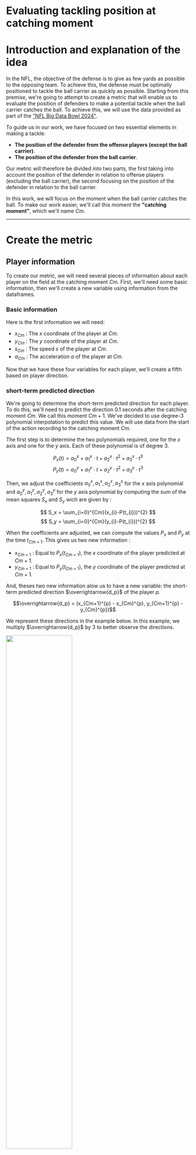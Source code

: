 # Evaluating tackling position at catching moment

# Introduction and explanation of the idea

In the NFL, the objective of the defense is to give as few yards as possible to the opposing team. To achieve this, the defense must be optimally positioned to tackle the ball carrier as quickly as possible. Starting from this premise, we're going to attempt to create a metric that will enable us to evaluate the position of defenders to make a potential tackle when the ball carrier catches the ball. To achieve this, we will use the data provided as part of the <a href="https://www.kaggle.com/competitions/nfl-big-data-bowl-2024/data">"NFL Big Data Bowl 2024"</a>. 

To guide us in our work, we have focused on two essential elements in making a tackle:
- **The position of the defender from the offense players (except the ball carrier)**.
- **The position of the defender from the ball carrier**.

Our metric will therefore be divided into two parts, the first taking into account the position of the defender in relation to offense players (excluding the ball carrier), the second focusing on the position of the defender in relation to the ball carrier.

In this work, we will focus on the moment when the ball carrier catches the ball. To make our work easier, we'll call this moment the **"catching moment"**, which we'll name $Cm$.

---

# Create the metric

## Player information

To create our metric, we will need several pieces of information about each player on the field at the catching moment $Cm$. First, we'll need some basic information, then we'll create a new variable using information from the dataframes.

### Basic information

Here is the first information we will need:

- $x_{Cm}$ : The $x$ coordinate of the player at $Cm$.
- $y_{Cm}$ : The $y$ coordinate of the player at $Cm$.
- $s_{Cm}$ : The speed $s$ of the player at $Cm$.
- $a_{Cm}$ : The acceleration $a$ of the player at $Cm$.

Now that we have these four variables for each player, we'll create a fifth based on player direction.

### short-term predicted direction

We're going to determine the short-term predicted direction for each player. To do this, we'll need to predict the direction 0.1 seconds after the catching moment $Cm$. We call this moment $Cm+1$. We've decided to use degree-3 polynomial interpolation to predict this value. We will use data from the start of the action recording to the catching moment $Cm$.

The first step is to determine the two polynomials required, one for the $x$ axis and one for the $y$ axis. Each of these polynomial is of degree 3.

$$P_x(t) = a_{0}^x + a_{1}^x \cdot t + a_{2}^x \cdot t^{2} + a_{3}^x \cdot t^{3}$$
$$P_y(t) = a_{0}^y + a_{1}^y \cdot t + a_{2}^y \cdot t^{2} + a_{3}^y \cdot t^{3}$$


Then, we adjust the coefficients $a_{0}^x, a_{1}^x, a_{2}^x, a_{3}^x$ for the $x$ axis polynomial and $a_{0}^y, a_{1}^y, a_{2}^y, a_{3}^y$ for the $y$ axis polynomial by computing the sum of the mean squares $S_x$ and $S_y$ wich are given by :

$$ S_x = \sum_{i=0}^{Cm}(x_{i}-P(t_{i}))^{2} $$
$$ S_y = \sum_{i=0}^{Cm}(y_{i}-P(t_{i}))^{2} $$

When the coefficients are adjusted, we can compute the values $P_x$ and $P_y$ at the time $t_{Cm+1}$. This gives us two new information :
- $x_{Cm+1}$ : Equal to $P_x(t_{Cm+1})$, the $x$ coordinate of the player predicted at $Cm+1$.
- $y_{Cm+1}$ : Equal to $P_y(t_{Cm+1})$, the $y$ coordinate of the player predicted at $Cm+1$.

And, theses two new information alow us to have a new variable: the short-term predicted direction $\overrightarrow{d_p}$ of the player $p$.

$$\overrightarrow{d_p} = (x_{Cm+1}^{p} - x_{Cm}^{p}, y_{Cm+1}^{p} - y_{Cm}^{p})$$

We represent these directions in the example below. In this example, we multiply $\overrightarrow{d_p}$  by 3 to better observe the directions.

<img src="representations/players_directions.png" width=60% height=60% />

Now that we have all the variables we need for each player, we can start creating our metric.

---

## "Tackler - Offense players" $(TOP)$ metric

We start by computing the "Tackler - Offense players" metric. For this metric, we need to define the at-risk offense players for the potential tackler. To select these players, we'll perform two filtering steps.

### First step in filtering at-risk offense players

The first step is to keep offensive players at a distance from the potential tackler. Because we look at the action on the short term, we decide to keep the offense players that are positioned less than five yards around the ball carrier and five yards around the potential tackler.

Let $(x_{Cm}^T, y_{Cm}^T)$ be the coordinates of the potential tackler $T$ at $Cm$ and $(x_{Cm}^{O}, y_{Cm}^O)$ the coordinates of the offensive player $O$ at $Cm$. The offensive player is considered "at-risk" if :

$$\sqrt{(x_{Cm}^T - x_{Cm}^{O})^2 + (y_{Cm}^T - y_{Cm}^{O})^2} < 5$$

<img src="representations/at_risk_players.png" width=60% height=60% />

### Second step in filtering at-risk offense players

After this first step, we filter the at-risk offensive players a second time, keeping only those whose trajectory can meet that of the potential tackler. Here are the steps that will allow us to determine whether the trajectories of the two players can meet or not:
<ol>
    <li><p style="font-weight:bold">Define the parametric equations of the half-lines of the two players:</p><br>
        The parametric equation of the potential tackler $T$ is defined by :
        $$\overrightarrow{r_T}(t) = \overrightarrow{P_{Cm}^T} + t \cdot \overrightarrow{d_T}$$
        Where :
        <ul>
            <li>$\overrightarrow{r_T}(t)$ is the position vector of any point on the half-line as a function of parameter $t$.</li>
            <li>$\overrightarrow{P_{Cm}^T} = (x_{Cm}^T, y_{Cm}^T)$</li>
            <li>$\overrightarrow{d_T} = (x_{Cm+1}^T - x_{Cm}^T, y_{Cm+1}^T - y_{Cm}^T)$</li>
        </ul>
        <br>
        The parametric equation of the at-risk player $ARP$ is defined by :
        $$\overrightarrow{r_{ARP}}(u) = \overrightarrow{P_{Cm}^{ARP}} + u \cdot \overrightarrow{d_{ARP}}$$
        Where :
        <ul>
            <li>$\overrightarrow{r_{ARP}}(u)$ is the position vector of any point on the half-line as a function of parameter $u$.</li>
            <li>$\overrightarrow{P_{Cm}^{ARP}} = (x_{Cm}^{ARP}, y_{Cm}^{ARP})$</li>
            <li>$\overrightarrow{d_{ARP}} = (x_{Cm+1}^{ARP} - x_{Cm}^{ARP}, y_{Cm+1}^{ARP} - y_{Cm}^{ARP})$</li>
            <br>
        </ul>
    </li>
   <li><p style="font-weight:bold">Solve the following system of equations:</p>
       <br>
       $$\overrightarrow{r_T}(t) = \overrightarrow{r_{ARP}}(u)$$
       <br>
       $$\Leftrightarrow \begin{align}
  x_{Cm}^T + t \cdot (x_{Cm+1}^T - x_{Cm}^T) &= x_{Cm}^{ARP} + u \cdot (x_{Cm+1}^{ARP} - x_{Cm}^{ARP})\\
  y_{Cm}^T + t \cdot (y_{Cm+1}^T - y_{Cm}^T) &= y_{Cm}^{ARP} + u \cdot (y_{Cm+1}^{ARP} - y_{Cm}^{ARP})
\end{align}$$
   <br>
   </li>
   <li><p style="font-weight:bold">Check system solutions:</p>
       <br>
       If the system has a solution with $t$ and $u$ greater than 0, then the two half-lines intersect at a common point. This means that the two players can cross paths and the at-risk offense player is keep, otherwise, we don't considere him anymore as a at-risk player.
   </li>
  
</ol>

<a name="schema-crossing"></a>
<img src="representations/draw_ARP.png" width=90% height=90% />

### Define elements and create the $TOP$ metric

When we have our final list of $n_{ARP}$ at-rsik offense players, we define the elements that we're going to need for the metric.
- **The distance between the potential tackler $T$ and the at-risk offense player $k$, $ARP_k$, at $Cm$:**

$$ D_{(T, ARP_k)} = \sqrt{(x_{Cm}^T - x_{Cm}^{ARP_k})^2 + (y_{Cm}^T - y_{Cm}^{ARP_k})^2}$$

- **The speed difference between the potential tackler $T$ and the at-risk offense player $k$, $ARP_k$, at $Cm$:**

$$ \Delta S_{(T, ARP_k)} = s_{Cm}^{ARP_k} - s_{Cm}^{T}$$

- **The acceleration difference between the potential tackler $T$ and the at-risk offense player $k$, $ARP_k$, at the $Cm$:**

$$ \Delta A_{(T, ARP_k)} = a_{Cm}^{ARP_k} - a_{Cm}^{T}$$

- **The angle formed by the direction of the potential tackler $T$ and the at-risk offense player $k$, $ARP_k$, at $Cm$:**

$$ \theta_{(T, ARP_k)} = \frac{180}{\pi} \arccos \left(\frac{\overrightarrow{d_T}\cdot \overrightarrow{d_{ARP}}}{||\overrightarrow{d_T}||\cdot||\overrightarrow{d_{ARP}}||}\right)$$

Where :
   - $\overrightarrow{d_T}\cdot \overrightarrow{d_{ARP}}$ is the scalar product of vectors $\overrightarrow{d_T}$ and $\overrightarrow{d_{ARP}}$
   - $||\overrightarrow{d_T}||$ and $||\overrightarrow{d_{ARP}}||$ are the norms (lengths) of the vectors $\overrightarrow{d_T}$ and $\overrightarrow{d_{ARP}}$ respectively.

Now that we have these informations, we can compute the "Tackler - Offense players" ($TOP$) metric :

$$ TOP_T = \sum_{k=1}^{n_{ARP}} \frac{\left(\max(0,\Delta S_{(T, ARP_k)}) + \max(0,\Delta A_{(T, ARP_k)}) + \frac{\theta_{(T, ARP_k)}}{10}\right)}{D_{(T, ARP_k)}}\times 10$$

---

## "Tackler - Ball Carrier" $(TBC)$ metric

We now compute the "Tackler - Ball Carrier" ($TBC$) metric. For this metric, the directions of the potential tackler $T$ and the ball carrier $Bc$ will have an importance. We define a constant $c$ that is equal to 1 if the players' directions cross and 0 if not as we saw on [representation](#schema-crossing) earlier.

We define two variables related to the angle :
- **The angle between the potential tackler $T$ and the ball carrier $Bc$**

$$\theta_{(T, Bc)} = \begin{equation}
\begin{cases}
  \frac{180}{\pi} \arccos \left(\frac{\overrightarrow{d_T}\cdot \overrightarrow{d_{Bc}}}{||\overrightarrow{d_T}||\cdot||\overrightarrow{d_{Bc}}||}\right) \text{ if } c = 1\\
  0 \text{ if } c = 0
\end{cases}
\end{equation}$$
<br>
- **The opposite angle between the potential tackler $T$ and the ball carrier $Bc$**

$$\theta_{{opp}_{(T, Bc)}} = \begin{equation}
\begin{cases}
  \frac{180}{\pi} \arccos \left(\frac{\overrightarrow{d_{opp_{T}}}\cdot \overrightarrow{d_{opp_{Bc}}}}{||\overrightarrow{d_{opp_{T}}}||\cdot||\overrightarrow{d_{opp_{Bc}}}||}\right) \text{ if } c = 0\\
  0 \text{ if } c = 1
\end{cases}
\end{equation}$$

Where :
- $\overrightarrow{d_{opp_{T}}} = (x_{Cm}^{T} - x_{Cm+1}^{T}, y_{Cm}^{T} - y_{Cm+1}^{T})$
- $\overrightarrow{d_{opp_{Bc}}} = (x_{Cm}^{Bc} - x_{Cm+1}^{Bc}, y_{Cm}^{Bc} - y_{Cm+1}^{Bc})$

The other elements we're going to need for our metric are :
- **The distance between the potential tackler $T$ and the ball carrier $Bc$ at $Cm$:**

$$ D_{(T, Bc)} = \sqrt{(x_{Cm}^T - x_{Cm}^{Bc})^2 + (y_{Cm}^T - y_{Cm}^{Bc})^2}$$

- **The speed difference between the potential tackler $T$ and the ball carrier $Bc$ at $Cm$:**

$$ \Delta S_{(T, Bc)} = s_{Cm}^{Bc} - s_{Cm}^{T}$$

- **The acceleration difference between the potential tackler $T$ and the ball carrier $Bc$ at $Cm$:**

$$ \Delta A_{(T, Bc)} = a_{Cm}^{Bc} - a_{Cm}^{T}$$

Now that we have every element, we can compute the "Tackler - Ball Carrier" ($TBC$) metric :

$$ TBC_T = \exp{\left(\frac{D_{(T, Bc)}}{3}\right)} + \max\left(0, \Delta S_{(T, Bc)}\right) + \max\left(0, \Delta A_{(T, Bc)}\right) + c\left(\frac{180 - \theta_{(T, Bc)}}{10}\right) + (1-c)\left(\frac{\left(180-\theta_{{opp}_{(T, Bc)}}\right)\times D_{(T, Bc)}}{10}\right)$$

---

## Compute the final metric : the "Tackling position score" $(TPS)$

The final score for the potential tackler $T$ correspond to the sum of "Tackler - Offense players" metric and the "tackler - Ball Carrier" metric. We call this score the "Tacking position score" ($TPS_T$). Because of the high score we can have, we fix the score limt to 100.

$$ TPS_T  = \min(TOP_T + TBC_T, 100) $$

---

# How relevant is our metric ?

To check whether our metric is relevant, we'll look at player scores on a sample of 1000 tackles from the *tackle* dataframe. We consider our metric to be relevant if 2/3 or more of the players have a score below 100. 

<img src="representations/TPS_distribution.png" width=70% height=70% />

In this sample, the number of successful and missed tackles with a $TPS$ of less than 100 is 683. This means that 68.3% of the tackles in our sample have a score below 100, confirming that our metric can be relevant.

Another thing we can do is look at the yards gained after catching the ball in relation to the scores for tackles with a $TPS$ of less than 100, and tackles with a $TPS$ of 100.

<img src="representations/YAR_distribution.png" width=70% height=70% />

On this graph, we can see a high concentration of tackles with a $TPS$ of less than 100 between 0 and 8 yards. As for tackles with a $TPS$ equal to 100, their distribution is more spread out, with an average of around 8 yards. This representation confirms the relevance of our metric.

---

# Vizualize the players score on the play

To better understand the importance of our metric, we can represent the score for each player on the action. What we do is look at each player's score at $Cm$.

<img src="representations/ball_catching.png" width=70% height=70% />

---

# Who are the best tacklers on short term ?

In this final section, we'll take a look at which defensive players make tackles in the best positions (with the best $TPS$). Because they are positioned so close to the attacking players, we decided to create a special ranking for cornerbacks and a second ranking for the other positions. Here are the results.

<img src="representations/rankings.png" width=100% height=100% />

---

# Conclusion

To conclude, we have succeeded in creating a metric that allows us to better observe one aspect of the game: the moment when the ball carrier takes possession of the ball. This metric, which we have called the TPS, is based on the short term and can be used to award the fewest yards to the opposing team as quickly as possible. We could then try to make this metric more efficient using new data and artificial intelligence techniques.

Code available on <a href="https://github.com/BGorteau/NFL_Big_Data_Bowl_2024">GitHub</a>
